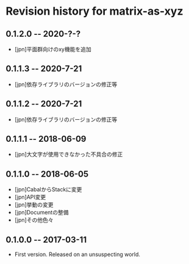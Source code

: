 # Revision history for matrix-as-xyz

## 0.1.2.0  -- 2020-?-?

* [jpn]平面群向けのxy機能を追加

## 0.1.1.3  -- 2020-7-21

* [jpn]依存ライブラリのバージョンの修正等

## 0.1.1.2  -- 2020-7-21

* [jpn]依存ライブラリのバージョンの修正等

## 0.1.1.1  -- 2018-06-09

* [jpn]大文字が使用できなかった不具合の修正

## 0.1.1.0  -- 2018-06-05

* [jpn]CabalからStackに変更
* [jpn]API変更
* [jpn]挙動の変更
* [jpn]Documentの整備
* [jpn]その他色々

## 0.1.0.0  -- 2017-03-11

* First version. Released on an unsuspecting world.
